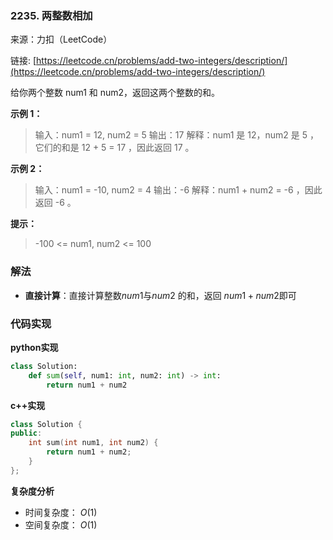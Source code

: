 
### 2235. 两整数相加
来源：力扣（LeetCode）

链接: [https://leetcode.cn/problems/add-two-integers/description/](https://leetcode.cn/problems/add-two-integers/description/)

给你两个整数 num1 和 num2，返回这两个整数的和。

**示例 1：**
>输入：num1 = 12, num2 = 5
输出：17
解释：num1 是 12，num2 是 5 ，它们的和是 12 + 5 = 17 ，因此返回 17 。

**示例 2：**
> 输入：num1 = -10, num2 = 4
输出：-6
解释：num1 + num2 = -6 ，因此返回 -6 。

**提示：**
> -100 <= num1, num2 <= 100


### 解法
* **直接计算**：直接计算整数$num1$与$num2$ 的和，返回 $num1 + num2$即可

### 代码实现
**python实现**
```python
class Solution:
    def sum(self, num1: int, num2: int) -> int:
        return num1 + num2
```


**c++实现**
```cpp
class Solution {
public:
    int sum(int num1, int num2) {
        return num1 + num2;
    }
};
```

**复杂度分析**
* 时间复杂度： $O(1)$
* 空间复杂度： $O(1)$
